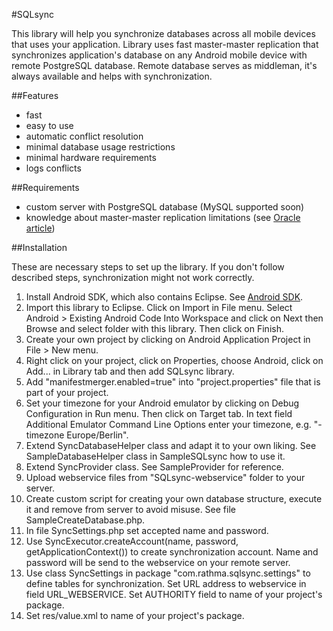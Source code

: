 #SQLsync

This library will help you synchronize databases across all mobile devices that uses your application. Library uses fast master-master replication that synchronizes application's database on any Android mobile device with remote PostgreSQL database. Remote database serves as middleman, it's always available and helps with synchronization.

##Features
- fast
- easy to use
- automatic conflict resolution
- minimal database usage restrictions
- minimal hardware requirements
- logs conflicts

##Requirements
- custom server with PostgreSQL database (MySQL supported soon)
- knowledge about master-master replication limitations (see [Oracle article](http://docs.oracle.com/cd/B12037_01/server.101/b10732/repconfl.htm))

##Installation

These are necessary steps to set up the library. If you don't follow described steps, synchronization might not work correctly.

1. Install Android SDK, which also contains Eclipse. See [Android SDK](http://developer.android.com/sdk/index.html).
2. Import this library to Eclipse. Click on Import in File menu. Select Android > Existing Android Code Into Workspace and click on Next then Browse and select folder with this library. Then click on Finish.
3. Create your own project by clicking on Android Application Project in File > New menu.
4. Right click on your project, click on Properties, choose Android, click on Add... in Library tab and then add SQLsync library.
5. Add "manifestmerger.enabled=true" into "project.properties" file that is part of your project.
6. Set your timezone for your Android emulator by clicking on Debug Configuration in Run menu. Then click on Target tab. In text field Additional Emulator Command Line Options enter your timezone, e.g. "-timezone Europe/Berlin".
7. Extend SyncDatabaseHelper class and adapt it to your own liking. See SampleDatabaseHelper class in SampleSQLsync how to use it.
8. Extend SyncProvider class. See SampleProvider for reference.
9. Upload webservice files from "SQLsync-webservice" folder to your server.
10. Create custom script for creating your own database structure, execute it and remove from server to avoid misuse. See file SampleCreateDatabase.php.
11. In file SyncSettings.php set accepted name and password.
12. Use SyncExecutor.createAccount(name, password, getApplicationContext()) to create synchronization account. Name and password will be send to the webservice on your remote server.
11. Use class SyncSettings in package "com.rathma.sqlsync.settings" to define tables for synchronization. Set URL address to webservice in field URL\_WEBSERVICE. Set AUTHORITY field to name of your project's package.
12. Set res/value.xml to name of your project's package.
